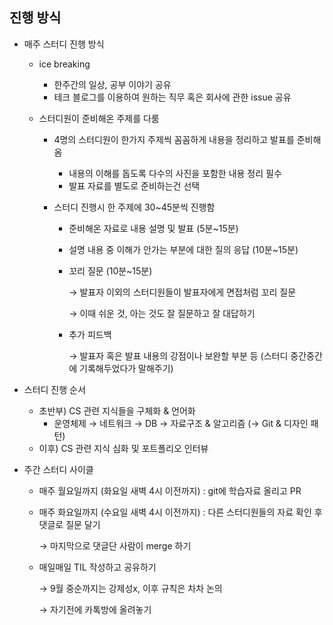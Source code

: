 ## 진행 방식

- 매주 스터디 진행 방식

  - ice breaking

    - 한주간의 일상, 공부 이야기 공유
    - 테크 블로그를 이용하여 원하는 직무 혹은 회사에 관한 issue 공유

  - 스터디원이 준비해온 주제를 다룸

    - 4명의 스터디원이 한가지 주제씩 꼼꼼하게 내용을 정리하고 발표를 준비해옴

      - 내용의 이해를 돕도록 다수의 사진을 포함한 내용 정리 필수
      - 발표 자료를 별도로 준비하는건 선택

    - 스터디 진행시 한 주제에 30~45분씩 진행함

      - 준비해온 자료로 내용 설명 및 발표 (5분~15분)

      - 설명 내용 중 이해가 안가는 부분에 대한 질의 응답 (10분~15분)

      - 꼬리 질문 (10분~15분)

        → 발표자 이외의 스터디원들이 발표자에게 면접처럼 꼬리 질문

        → 이때 쉬운 것, 아는 것도 잘 질문하고 잘 대답하기

      - 추가 피드백

        → 발표자 혹은 발표 내용의 강점이나 보완할 부분 등 (스터디 중간중간에 기록해두었다가 말해주기)

- 스터디 진행 순서

  - 초반부) CS 관련 지식들을 구체화 & 언어화
    - 운영체제 → 네트워크 → DB → 자료구조 & 알고리즘 (→ Git & 디자인 패턴)
  - 이후) CS 관련 지식 심화 및 포트폴리오 인터뷰

- 주간 스터디 사이클

  - 매주 월요일까지 (화요일 새벽 4시 이전까지) : git에 학습자료 올리고 PR

  - 매주 화요일까지 (수요일 새벽 4시 이전까지) : 다른 스터디원들의 자료 확인 후 댓글로 질문 달기

    → 마지막으로 댓글단 사람이 merge 하기

  - 매일매일 TIL 작성하고 공유하기

    → 9월 중순까지는 강제성x, 이후 규칙은 차차 논의

    → 자기전에 카톡방에 올려놓기

    
